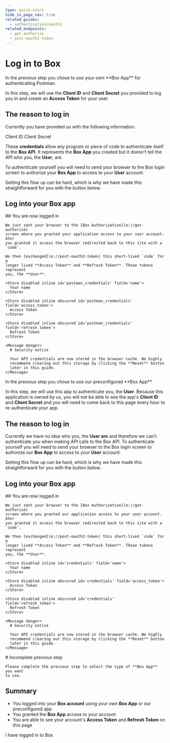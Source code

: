 ```yaml
---
type: quick-start
hide_in_page_nav: true
related_guides:
  - authentication/oauth2
related_endpoints:
  - get-authorize
  - post-oauth2-token
---
```


# Log in to Box

<Choice option='postman.app_type' value='use_own' color='none'>
  In the previous step you chose to use your own **Box App** for authenticating
  Postman.

  In this step, we will use the **Client ID** and **Client Secret** you provided
  to log you in and create an **Access Token** for your user.

  ## The reason to log in

  Currently you have provided us with the following information.

  <Store disabled inline id='postman_credentials.client_id'>
    Client ID
  </Store>

  <Store disabled inline obscured id='postman_credentials.client_secret'>
    Client Secret
  </Store>

  These **credentials** allow any program or piece of code to authenticate
  itself to the **Box API**. It represents the **Box App** you created but it
  doesn't tell the API who you, the **User**, are.

  To authenticate yourself you will need to send your browser to the Box login
  screen to authorize your **Box App** to access to your **User** account.

  Setting this flow up can be hard, which is why we have made this
  straightforward for you with the button below.

  ## Log into your Box app

  <Trigger option='postman.login' value='clicked'>
    <LoginButton id='postman_credentials' />
  </Trigger>

  <LoggedIn id='postman_credentials'>
    ## You are now logged in

    We just sent your browser to the [Box Authorization](e://get-authorize)
    screen where you granted your application access to your user account. Ater
    you granted it access the browser redirected back to this site with a `code`.

    We then [exchanged](e://post-oauth2-token) this short-lived `code` for a
    longer lived **Access Token** and **Refresh Token**. These tokens represent
    you, the **User**.

    <Store disabled inline id='postman_credentials' field='name'>
      Your name
    </Store>

    <Store disabled inline obscured id='postman_credentials' field='access_token'>
      Access Token
    </Store>

    <Store disabled inline obscured id='postman_credentials' field='refresh_token'>
      Refresh Token
    </Store>

    <Message danger>
      # Security notice

      Your API credentials are now stored in the browser cache. We highly
      recommend clearing out this storage by clicking the **Reset** button
      later in this guide.
    </Message>
  </LoggedIn>
</Choice>

<Choice option='postman.app_type' value='use_box' color='none'>
  In the previous step you chose to use our preconfigured **Box App**.

  In this step, we will use this app to authenticate you, the **User**. Because
  this application is owned by us, you will not be able to see the app's
  **Client ID** and **Client Secret** and you will need to come back to this
  page every hour to re-authenticate your app.

  ## The reason to log in

  Currently we have no idea who you, the **User are** and therefore we can't
  authenticate you when making API calls to the Box API. To authenticate
  yourself you will need to send your browser to the Box login screen to
  authorize our **Box App** to access to your **User** account.

  Setting this flow up can be hard, which is why we have made this
  straightforward for you with the button below.

  ## Log into your Box app

  <Trigger option='postman.login' value='clicked'>
    <LoginButton />
  </Trigger>

  <LoggedIn>
    ## You are now logged in

    We just sent your browser to the [Box Authorization](e://get-authorize)
    screen where you granted our application access to your user account. Ater
    you granted it access the browser redirected back to this site with a `code`.

    We then [exchanged](e://post-oauth2-token) this short-lived `code` for a
    longer lived **Access Token** and **Refresh Token**. These tokens represent
    you, the **User**.

    <Store disabled inline id='credentials' field='name'>
      Your name
    </Store>

    <Store disabled inline obscured id='credentials' field='access_token'>
      Access Token
    </Store>

    <Store disabled inline obscured id='credentials' field='refresh_token'>
      Refresh Token
    </Store>

    <Message danger>
      # Security notice

      Your API credentials are now stored in the browser cache. We highly
      recommend clearing out this storage by clicking the **Reset** button
      later in this guide.
    </Message>
  </LoggedIn>
</Choice>

<Choice option='postman.app_type' unset color='none'>
  <Message danger>
    # Incomplete previous step

    Please complete the previous step to select the type of **Box App** you want
    to use.
  </Message>
</Choice>

<Choice option='postman.app_type' value='use_box,use_own' color='none'>

## Summary

* You logged into your **Box account** using your own **Box App** or our
  preconfigured app
* You granted the **Box App** access to your account
* You are able to see your account's **Access Token** and **Refresh Token**
  on this page

</Choice>

<Observe option='postman.login' value='clicked'>
  <Next>I have logged in to Box</Next>
</Observe>